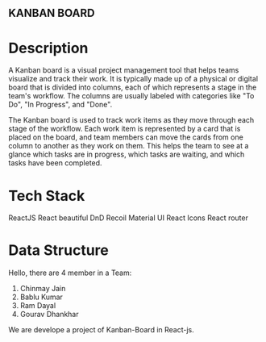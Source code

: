 ## KANBAN BOARD
# Description

A Kanban board is a visual project management tool that helps teams visualize and track their work. It is typically made up of a physical or digital board that is divided into columns, each of which represents a stage in the team's workflow. The columns are usually labeled with categories like "To Do", "In Progress", and "Done".

The Kanban board is used to track work items as they move through each stage of the workflow. Each work item is represented by a card that is placed on the board, and team members can move the cards from one column to another as they work on them. This helps the team to see at a glance which tasks are in progress, which tasks are waiting, and which tasks have been completed.

# Tech Stack
ReactJS
React beautiful DnD
Recoil
Material UI
React Icons
React router

# Data Structure



Hello, there are 4 member in a Team:
1. Chinmay Jain
2. Bablu Kumar
3. Ram Dayal
4. Gourav Dhankhar

We are develope a project of Kanban-Board in React-js.

